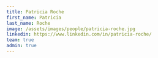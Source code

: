 ```yaml
---
title: Patricia Roche
first_name: Patricia
last_name: Roche
image: /assets/images/people/patricia-roche.jpg
linkedin: https://www.linkedin.com/in/patricia-roche/
team: true
admin: true
---
```

